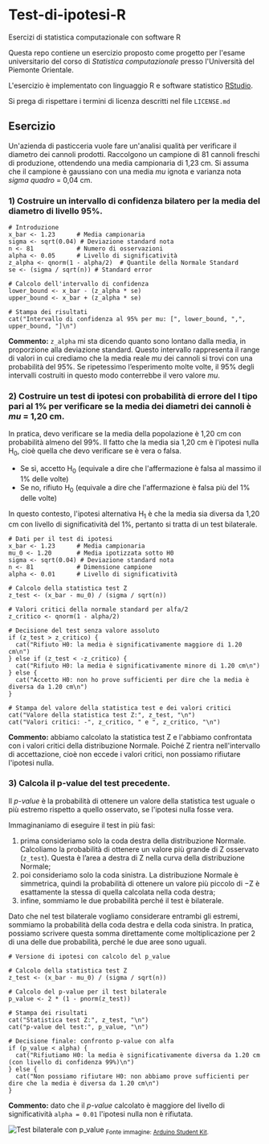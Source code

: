 # Test-di-ipotesi-R
Esercizi di statistica computazionale con software R

Questa repo contiene un esercizio proposto come progetto per l'esame universitario del corso di *Statistica computazionale* presso l'Università del Piemonte Orientale.

L'esercizio è implementato con linguaggio R e software statistico [RStudio](https://posit.co/download/rstudio-desktop/).

Si prega di rispettare i termini di licenza descritti nel file `LICENSE.md`

## Esercizio
Un'azienda di pasticceria vuole fare un'analisi qualità per verificare il diametro dei cannoli prodotti. Raccolgono un campione di 81 cannoli freschi di produzione, ottendendo una media campionaria di 1,23 cm. Si assuma che il campione è gaussiano con una media *mu* ignota e varianza nota *sigma quadro* = 0,04 cm.

### 1) Costruire un intervallo di confidenza bilatero per la media del diametro di livello 95%.
```
# Introduzione
x_bar <- 1.23      # Media campionaria
sigma <- sqrt(0.04) # Deviazione standard nota
n <- 81            # Numero di osservazioni
alpha <- 0.05      # Livello di significatività
z_alpha <- qnorm(1 - alpha/2)  # Quantile della Normale Standard
se <- (sigma / sqrt(n)) # Standard error

# Calcolo dell'intervallo di confidenza
lower_bound <- x_bar - (z_alpha * se)
upper_bound <- x_bar + (z_alpha * se)

# Stampa dei risultati
cat("Intervallo di confidenza al 95% per mu: [", lower_bound, ",", upper_bound, "]\n")
```
**Commento:** `z_alpha` mi sta dicendo quanto sono lontano dalla media, in proporzione alla deviazione standard. Questo intervallo rappresenta il range di valori in cui crediamo che la media reale *mu* dei cannoli si trovi con una probabilità del 95%. Se ripetessimo l’esperimento molte volte, il 95% degli intervalli costruiti in questo modo conterrebbe il vero valore *mu*.

### 2) Costruire un test di ipotesi con probabilità di errore del I tipo pari al 1% per verificare se la media dei diametri dei cannoli è *mu* = 1,20 cm.
In pratica, devo verificare se la media della popolazione è 1,20 cm con probabilità almeno del 99%. Il fatto che la media sia 1,20 cm è l'ipotesi nulla H<sub>0</sub>, cioè quella che devo verificare se è vera o falsa.
- Se sì, accetto H<sub>0</sub> (equivale a dire che l'affermazione è falsa al massimo il 1% delle volte)
- Se no, rifiuto H<sub>0</sub> (equivale a dire che l'affermazione è falsa più del 1% delle volte)

In questo contesto, l'ipotesi alternativa H<sub>1</sub> è che la media sia diversa da 1,20 cm con livello di significatività del 1%, pertanto si tratta di un test bilaterale.

```
# Dati per il test di ipotesi
x_bar <- 1.23      # Media campionaria
mu_0 <- 1.20       # Media ipotizzata sotto H0
sigma <- sqrt(0.04) # Deviazione standard nota
n <- 81            # Dimensione campione
alpha <- 0.01      # Livello di significatività

# Calcolo della statistica test Z
z_test <- (x_bar - mu_0) / (sigma / sqrt(n))

# Valori critici della normale standard per alfa/2
z_critico <- qnorm(1 - alpha/2)

# Decisione del test senza valore assoluto
if (z_test > z_critico) {
  cat("Rifiuto H0: la media è significativamente maggiore di 1.20 cm\n")
} else if (z_test < -z_critico) {
  cat("Rifiuto H0: la media è significativamente minore di 1.20 cm\n")
} else {
  cat("Accetto H0: non ho prove sufficienti per dire che la media è diversa da 1.20 cm\n")
}

# Stampa del valore della statistica test e dei valori critici
cat("Valore della statistica test Z:", z_test, "\n")
cat("Valori critici: -", z_critico, " e ", z_critico, "\n")
```
**Commento:** abbiamo calcolato la statistica test Z e l'abbiamo confrontata con i valori critici della distribuzione Normale. Poiché Z rientra nell'intervallo di accettazione, cioè non eccede i valori critici, non possiamo rifiutare l'ipotesi nulla.

### 3) Calcola il p-value del test precedente.
Il *p-value* è la probabilità di ottenere un valore della statistica test uguale o più estremo rispetto a quello osservato, se l'ipotesi nulla fosse vera.

Immaginaniamo di eseguire il test in più fasi:
1. prima consideriamo solo la coda destra della distribuzione Normale. Calcoliamo la probabilità di ottenere un valore più grande di Z osservato (`z_test`). Questa è l’area a destra di Z nella curva della distribuzione Normale;
2. poi consideriamo solo la coda sinistra. La distribuzione Normale è simmetrica, quindi la probabilità di ottenere un valore più piccolo di −Z è esattamente la stessa di quella calcolata nella coda destra;
3. infine, sommiamo le due probabilità perché il test è bilaterale.

Dato che nel test bilaterale vogliamo considerare entrambi gli estremi, sommiamo la probabilità della coda destra e della coda sinistra.
In pratica, possiamo scrivere questa somma direttamente come moltiplicazione per 2 di una delle due probabilità, perché le due aree sono uguali.

```
# Versione di ipotesi con calcolo del p_value

# Calcolo della statistica test Z
z_test <- (x_bar - mu_0) / (sigma / sqrt(n))

# Calcolo del p-value per il test bilaterale
p_value <- 2 * (1 - pnorm(z_test))

# Stampa dei risultati
cat("Statistica test Z:", z_test, "\n")
cat("p-value del test:", p_value, "\n")

# Decisione finale: confronto p-value con alfa
if (p_value < alpha) {
  cat("Rifiutiamo H0: la media è significativamente diversa da 1.20 cm (con livello di confidenza 99%)\n")
} else {
  cat("Non possiamo rifiutare H0: non abbiamo prove sufficienti per dire che la media è diversa da 1.20 cm\n")
}
```
**Commento:** dato che il *p-value* calcolato è maggiore del livello di significatività `alpha = 0.01` l'ipotesi nulla non è rifiutata.

![Test bilaterale con p_value](assets/)
<sub>Fonte immagine: [Arduino Student Kit](https://www.arduino.cc/education/student-kit).</sub>
